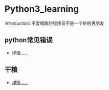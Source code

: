 # Python3_learning

Introduction: 不爱唱歌的程序员不是一个好的男朋友

## python常见错误
* [详情......](https://github.com/zysxm/zysxm.github.io/blob/master/Python.3.X.md)

## 干粮
* [详情......](http://zyboy.top/zhangyu_collections/uwps.md)
